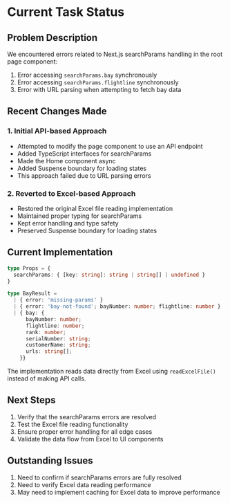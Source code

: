 # Current Task Status

## Problem Description
We encountered errors related to Next.js searchParams handling in the root page component:

1. Error accessing `searchParams.bay` synchronously
2. Error accessing `searchParams.flightline` synchronously
3. Error with URL parsing when attempting to fetch bay data

## Recent Changes Made

### 1. Initial API-based Approach
- Attempted to modify the page component to use an API endpoint
- Added TypeScript interfaces for searchParams
- Made the Home component async
- Added Suspense boundary for loading states
- This approach failed due to URL parsing errors

### 2. Reverted to Excel-based Approach
- Restored the original Excel file reading implementation
- Maintained proper typing for searchParams
- Kept error handling and type safety
- Preserved Suspense boundary for loading states

## Current Implementation
```typescript
type Props = {
  searchParams: { [key: string]: string | string[] | undefined }
}

type BayResult = 
  | { error: 'missing-params' }
  | { error: 'bay-not-found'; bayNumber: number; flightline: number }
  | { bay: { 
      bayNumber: number;
      flightline: number;
      rank: number;
      serialNumber: string;
      customerName: string;
      urls: string[];
    }}
```

The implementation reads data directly from Excel using `readExcelFile()` instead of making API calls.

## Next Steps
1. Verify that the searchParams errors are resolved
2. Test the Excel file reading functionality
3. Ensure proper error handling for all edge cases
4. Validate the data flow from Excel to UI components

## Outstanding Issues
1. Need to confirm if searchParams errors are fully resolved
2. Need to verify Excel data reading performance
3. May need to implement caching for Excel data to improve performance
